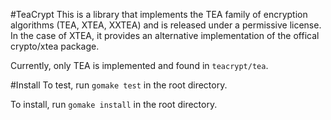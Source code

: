 #TeaCrypt
This is a library that implements the TEA family of encryption algorithms (TEA, XTEA, XXTEA) and is released under a permissive license. In the case of XTEA, it provides an alternative implementation of the offical crypto/xtea package.

Currently, only TEA is implemented and found in `teacrypt/tea`.

#Install
To test, run `gomake test` in the root directory.

To install, run `gomake install` in the root directory.
